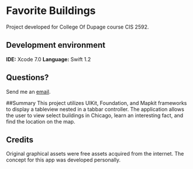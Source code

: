 # Favorite Buildings

Project developed for College Of Dupage course CIS 2592.
## Development environment
<b>IDE:</b> Xcode 7.0
<b>Language:</b> Swift 1.2

## Questions?
Send me an [email](mailto:macs4enthusiasts@gmail.com?subject=FavoriteBuildings).

##Summary
This project utilizes UIKit, Foundation, and Mapkit frameworks to display a tableview nested in a tabbar controller. The application 
allows the user to view select buildings in Chicago, learn an interesting fact, and find the location on the map. 

## Credits
Original graphical assets were free assets acquired from the internet.
The concept for this app was developed personally.


